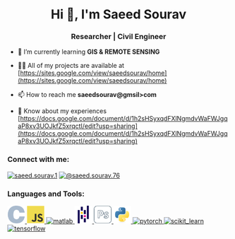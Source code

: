 <h1 align="center">Hi 👋, I'm Saeed Sourav</h1>
<h3 align="center">Researcher | Civil Engineer</h3>

- 🌱 I’m currently learning **GIS & REMOTE SENSING**

- 👨‍💻 All of my projects are available at [https://sites.google.com/view/saeedsourav/home](https://sites.google.com/view/saeedsourav/home)

- 📫 How to reach me **saeedsourav@gmsil>com**

- 📄 Know about my experiences [https://docs.google.com/document/d/1h2sHSyxqdFXlNgmdvWaFWJgqaP8xv3UOJkfZ5xrqctI/edit?usp=sharing](https://docs.google.com/document/d/1h2sHSyxqdFXlNgmdvWaFWJgqaP8xv3UOJkfZ5xrqctI/edit?usp=sharing)

<h3 align="left">Connect with me:</h3>
<p align="left">
<a href="https://fb.com/saeed.sourav.1" target="blank"><img align="center" src="https://raw.githubusercontent.com/rahuldkjain/github-profile-readme-generator/master/src/images/icons/Social/facebook.svg" alt="saeed.sourav.1" height="30" width="40" /></a>
<a href="https://www.youtube.com/c/@saeed.sourav.76" target="blank"><img align="center" src="https://raw.githubusercontent.com/rahuldkjain/github-profile-readme-generator/master/src/images/icons/Social/youtube.svg" alt="@saeed.sourav.76" height="30" width="40" /></a>
</p>

<h3 align="left">Languages and Tools:</h3>
<p align="left"> <a href="https://www.cprogramming.com/" target="_blank" rel="noreferrer"> <img src="https://raw.githubusercontent.com/devicons/devicon/master/icons/c/c-original.svg" alt="c" width="40" height="40"/> </a> <a href="https://developer.mozilla.org/en-US/docs/Web/JavaScript" target="_blank" rel="noreferrer"> <img src="https://raw.githubusercontent.com/devicons/devicon/master/icons/javascript/javascript-original.svg" alt="javascript" width="40" height="40"/> </a> <a href="https://www.mathworks.com/" target="_blank" rel="noreferrer"> <img src="https://upload.wikimedia.org/wikipedia/commons/2/21/Matlab_Logo.png" alt="matlab" width="40" height="40"/> </a> <a href="https://pandas.pydata.org/" target="_blank" rel="noreferrer"> <img src="https://raw.githubusercontent.com/devicons/devicon/2ae2a900d2f041da66e950e4d48052658d850630/icons/pandas/pandas-original.svg" alt="pandas" width="40" height="40"/> </a> <a href="https://www.photoshop.com/en" target="_blank" rel="noreferrer"> <img src="https://raw.githubusercontent.com/devicons/devicon/master/icons/photoshop/photoshop-line.svg" alt="photoshop" width="40" height="40"/> </a> <a href="https://www.python.org" target="_blank" rel="noreferrer"> <img src="https://raw.githubusercontent.com/devicons/devicon/master/icons/python/python-original.svg" alt="python" width="40" height="40"/> </a> <a href="https://pytorch.org/" target="_blank" rel="noreferrer"> <img src="https://www.vectorlogo.zone/logos/pytorch/pytorch-icon.svg" alt="pytorch" width="40" height="40"/> </a> <a href="https://scikit-learn.org/" target="_blank" rel="noreferrer"> <img src="https://upload.wikimedia.org/wikipedia/commons/0/05/Scikit_learn_logo_small.svg" alt="scikit_learn" width="40" height="40"/> </a> <a href="https://www.tensorflow.org" target="_blank" rel="noreferrer"> <img src="https://www.vectorlogo.zone/logos/tensorflow/tensorflow-icon.svg" alt="tensorflow" width="40" height="40"/> </a> </p>
